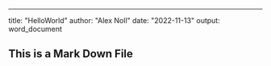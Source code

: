 ---
title: "HelloWorld"
author: "Alex Noll"
date: "2022-11-13"
output: word_document
## This is a Mark Down File
